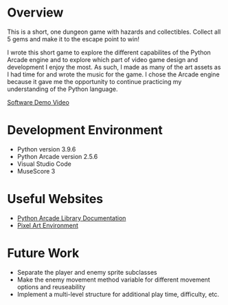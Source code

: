 # Overview
This is a short, one dungeon game with hazards and collectibles. Collect all 5 gems and make it to the escape point to win! 

I wrote this short game to explore the different capabilites of the Python Arcade engine and to explore which part of video game design and development I enjoy the most. As such, I made as many of the art assets as I had time for and wrote the music for the game. I chose the Arcade engine because it gave me the opportunity to continue practicing my understanding of the Python language. 

[Software Demo Video](https://youtu.be/ztww2ZjTOHI)

# Development Environment
* Python version 3.9.6
* Python Arcade version 2.5.6
* Visual Studio Code
* MuseScore 3

# Useful Websites
* [Python Arcade Library Documentation](https://arcade.academy/index.html)
* [Pixel Art Environment](https://www.pixilart.com/draw)

# Future Work
* Separate the player and enemy sprite subclasses
* Make the enemy movement method variable for different movement options and reuseability
* Implement a multi-level structure for additional play time, difficulty, etc.